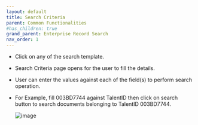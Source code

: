 ```yaml
---
layout: default
title: Search Criteria
parent: Common Functionalities 
#has_children: true
grand_parent: Enterprise Record Search
nav_order: 1
---
```

- Click on any of the search template.
- Search Criteria page opens for the user to fill the details.
- User can enter the values against each of the field(s) to perform search operation.
- For Example, fill 003BD7744 against TalentID then click on search button to search documents belonging to TalentID 003BD7744.
   
   ![image](https://user-images.githubusercontent.com/119289294/204803634-149b27a3-e81e-414a-90cb-a42c0512d04d.png)
